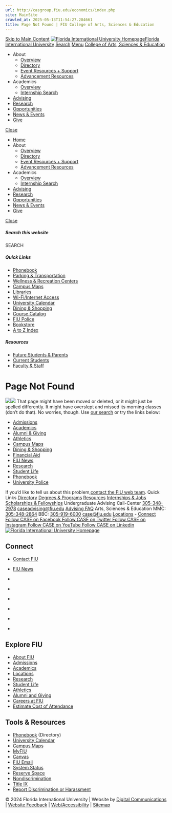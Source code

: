 ```yaml
---
url: http://casgroup.fiu.edu/economics/index.php
site: MainSite
crawled_at: 2025-05-13T11:54:27.284661
title: Page Not Found | FIU College of Arts, Sciences & Education
---
```


[Skip to Main Content](https://casgroup.fiu.edu/economics/index.php#main-content)
[![Florida International University Homepage](https://digicdn.fiu.edu/core/_assets/images/logo-top.svg)Florida International University](https://www.fiu.edu/)
[Search](https://casgroup.fiu.edu/economics/index.php)
[Menu](https://casgroup.fiu.edu/economics/index.php)
[College of Arts, Sciences & Education](https://casgroup.fiu.edu/index.html)
  * About
    * [Overview](https://casgroup.fiu.edu/about/index.html)
    * [Directory](https://casgroup.fiu.edu/about/directory/index.html)
    * [Event Resources + Support](https://casgroup.fiu.edu/about/event-resources-support/index.html)
    * [Advancement Resources](https://casgroup.fiu.edu/about/advancement-resources/index.html)
  * Academics
    * [Overview](https://casgroup.fiu.edu/academics/index.html)
    * [Internship Search](https://casgroup.fiu.edu/academics/internship-search/index.html)
  * [Advising](https://casgroup.fiu.edu/advising/index.html)
  * [Research](https://casgroup.fiu.edu/research/index.html)
  * [Opportunities](https://casgroup.fiu.edu/opportunities/index.html)
  * [News & Events](https://casgroup.fiu.edu/news-events/index.html)
  * [Give](https://casgroup.fiu.edu/give/index.html)


[Close](https://casgroup.fiu.edu/economics/index.php)
  * [Home](https://casgroup.fiu.edu/index.html)
  * About
    * [Overview](https://casgroup.fiu.edu/about/index.html)
    * [Directory](https://casgroup.fiu.edu/about/directory/index.html)
    * [Event Resources + Support](https://casgroup.fiu.edu/about/event-resources-support/index.html)
    * [Advancement Resources](https://casgroup.fiu.edu/about/advancement-resources/index.html)
  * Academics
    * [Overview](https://casgroup.fiu.edu/academics/index.html)
    * [Internship Search](https://casgroup.fiu.edu/academics/internship-search/index.html)
  * [Advising](https://casgroup.fiu.edu/advising/index.html)
  * [Research](https://casgroup.fiu.edu/research/index.html)
  * [Opportunities](https://casgroup.fiu.edu/opportunities/index.html)
  * [News & Events](https://casgroup.fiu.edu/news-events/index.html)
  * [Give](https://casgroup.fiu.edu/give/index.html)


[ Close ](https://casgroup.fiu.edu/economics/index.php)
##### Search this website
SEARCH
##### Quick Links
  * [ Phonebook](https://phonebook.fiu.edu)
  * [ Parking & Transportation](https://parking.fiu.edu/)
  * [ Wellness & Recreation Centers](https://dasa.fiu.edu/all-departments/wellness-recreation-centers/)
  * [ Campus Maps](http://campusmaps.fiu.edu/)
  * [ Libraries](https://library.fiu.edu/)
  * [ Wi-Fi/Internet Access](https://network.fiu.edu/)
  * [ University Calendar](https://calendar.fiu.edu/)
  * [ Dining & Shopping](https://shop.fiu.edu/)
  * [ Course Catalog](https://catalog.fiu.edu/)
  * [ FIU Police](https://police.fiu.edu/)
  * [ Bookstore](https://shop.fiu.edu/retail/barnes-noble/course-materials/)
  * [ A to Z Index](https://www.fiu.edu/atoz/index.html)


##### Resources
  * [ Future Students & Parents](https://www.fiu.edu/information-for/future-students-parents.html)
  * [ Current Students](https://www.fiu.edu/information-for/current-students.html)
  * [ Faculty & Staff](https://www.fiu.edu/information-for/faculty-staff.html)


# Page Not Found
![](https://digicdn.fiu.edu/core/_assets/images/roary-runner/default_100_percent/100-offline-sprite.png)![](https://digicdn.fiu.edu/core/_assets/images/roary-runner/default_200_percent/200-offline-sprite.png)
That page might have been moved or deleted, or it might just be spelled differently. It might have overslept and missed its morning classes (don’t do that).
No worries, though. Use [our search](https://casgroup.fiu.edu/economics/index.php) or try the links below:
  * [Admissions](https://www.fiu.edu/admissions/index.html)
  * [Academics](https://www.fiu.edu/academics/index.html)
  * [Alumni & Giving](https://www.fiu.edu/alumni-and-giving/index.html)
  * [Athletics](https://www.fiu.edu/athletics/index.html)
  * [Campus Maps](http://campusmaps.fiu.edu/)
  * [Dining & Shopping](https://shop.fiu.edu)
  * [Financial Aid](https://onestop.fiu.edu/financial-aid/)
  * [FIU News](https://news.fiu.edu/)
  * [Research](https://www.fiu.edu/research/index.html)
  * [Student Life](https://www.fiu.edu/student-life/index.html)
  * [Phonebook](https://phonebook.fiu.edu)
  * [University Police](https://police.fiu.edu/)


If you’d like to tell us about this problem,[contact the FIU web team](https://webforms.fiu.edu/view.php?id=370774).
Quick Links
[Directory](https://casgroup.fiu.edu/about/directory/index.html) [Degrees & Programs](https://casgroup.fiu.edu/academics/degrees-programs/index.html) [Resources](https://casgroup.fiu.edu/about/resources/index.html) [Internships & Jobs](https://casgroup.fiu.edu/opportunities/internships-jobs/index.html) [Scholarships & Fellowships](https://casgroup.fiu.edu/opportunities/scholarships-fellowships/index.html)
Undergraduate Advising
Call-Center [305-348-2978](tel:305-348-2978) caseadvising@fiu.edu [Advising FAQ](https://casgroup.fiu.edu/advising/frequently-asked-questions/index.html)
Arts, Sciences & Education
MMC: [305-348-2864](tel:305-348-2864) BBC: [305-919-6000](tel:305-919-6000) case@fiu.edu [Locations](https://casgroup.fiu.edu/about/locations/index.html "CASE Locations") - [Connect](https://casgroup.fiu.edu/about/connect/index.html)
[ Follow CASE on Facebook ](https://www.facebook.com/FIUCASE "Follow CASE on Facebook") [ Follow CASE on Twitter ](https://twitter.com/FIUCASE "Follow CASE on Twitter") [ Follow CASE on Instagram ](https://www.instagram.com/fiucase/ "Follow CASE on Instagram") [ Follow CASE on YouTube ](https://www.youtube.com/channel/UCqVpjyjP6PQ7NmgF0imaotQ "Follow CASE on YouTube") [ Follow CASE on Linkedin ](https://www.linkedin.com/school/fiucase/ "Follow CASE on Linkedin")
[ ![Florida International University Homepage](https://digicdn.fiu.edu/core/_assets/images/footer-logo.svg) ](https://www.fiu.edu/)
## Connect
  * [Contact FIU](https://www.fiu.edu/about/contact-us/index.html)
  * [FIU News](https://news.fiu.edu/)


  * [](https://www.instagram.com/fiuinstagram/)
  * [](https://www.linkedin.com/school/florida-international-university/)
  * [](https://www.facebook.com/floridainternational)
  * [](https://twitter.com/fiu)
  * [](https://www.youtube.com/user/FloridaInternational)
  * [](https://flickr.com/photos/fiu)


## Explore FIU
  * [About FIU](https://www.fiu.edu/about/index.html)
  * [Admissions](https://www.fiu.edu/admissions/index.html)
  * [Academics](https://www.fiu.edu/academics/index.html)
  * [Locations](https://www.fiu.edu/locations/index.html)
  * [Research](https://www.fiu.edu/research/index.html)
  * [Student Life](https://www.fiu.edu/student-life/index.html)
  * [Athletics](https://www.fiu.edu/athletics/index.html)
  * [Alumni and Giving](https://www.fiu.edu/alumni-and-giving/index.html)
  * [Careers at FIU](https://hr.fiu.edu/careers/)
  * [Estimate Cost of Attendance](https://onestop.fiu.edu/finances/estimate-your-costs/)


## Tools & Resources
  * [Phonebook](https://phonebook.fiu.edu) (Directory)
  * [University Calendar](https://calendar.fiu.edu/)
  * [Campus Maps](https://campusmaps.fiu.edu/)
  * [MyFIU](https://my.fiu.edu/)
  * [Canvas](https://canvas.fiu.edu)
  * [FIU Email](http://mail.fiu.edu/)
  * [System Status](https://fiu.service-now.com/sp?id=services_status)
  * [Reserve Space](https://reservespace.fiu.edu/make-reservation/)
  * [Nondiscrimination](https://ace.fiu.edu/civil-rights/harassment-and-discrimination/)
  * [Title IX](https://ace.fiu.edu/title-ix/)
  * [Report Discrimination or Harassment](https://report.fiu.edu/)


© 2024 Florida International University  | Website by [Digital Communications](https://stratcomm.fiu.edu/digital-print/websites/) | [Website Feedback](https://webforms.fiu.edu/view.php?id=370774&element_5=https://casgroup.fiu.edu/economics/index.php) | [Web/Accessibility](https://accessibility.fiu.edu/) | [Sitemap](https://casgroup.fiu.edu/sitemap.html)
